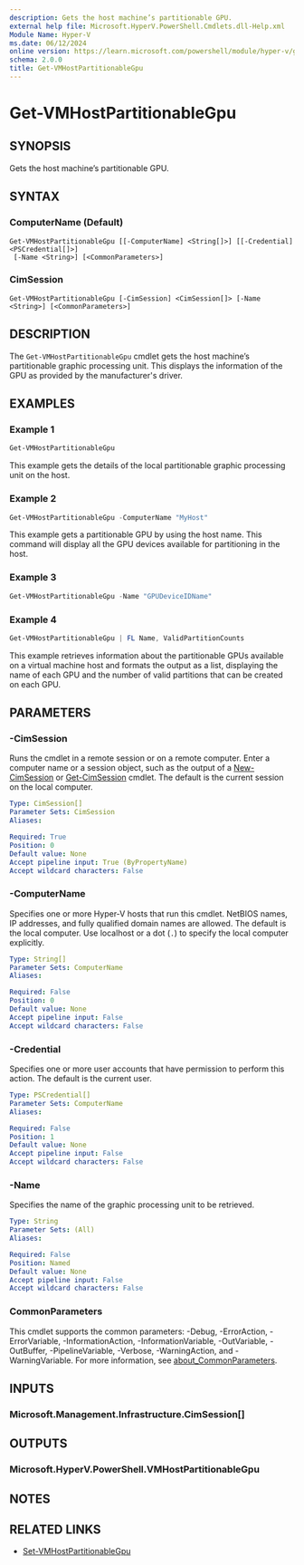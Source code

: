 ```yaml
---
description: Gets the host machine’s partitionable GPU.
external help file: Microsoft.HyperV.PowerShell.Cmdlets.dll-Help.xml
Module Name: Hyper-V
ms.date: 06/12/2024
online version: https://learn.microsoft.com/powershell/module/hyper-v/get-vmhostpartitionablegpu?view=windowsserver2025-ps&wt.mc_id=ps-gethelp
schema: 2.0.0
title: Get-VMHostPartitionableGpu
---
```


# Get-VMHostPartitionableGpu

## SYNOPSIS
Gets the host machine’s partitionable GPU.

## SYNTAX

### ComputerName (Default)

```
Get-VMHostPartitionableGpu [[-ComputerName] <String[]>] [[-Credential] <PSCredential[]>]
 [-Name <String>] [<CommonParameters>]
```

### CimSession

```
Get-VMHostPartitionableGpu [-CimSession] <CimSession[]> [-Name <String>] [<CommonParameters>]
```

## DESCRIPTION

The `Get-VMHostPartitionableGpu` cmdlet gets the host machine’s partitionable graphic processing
unit. This displays the information of the GPU as provided by the manufacturer's driver.

## EXAMPLES

### Example 1

```powershell
Get-VMHostPartitionableGpu
```

This example gets the details of the local partitionable graphic processing unit on the host.

### Example 2

```powershell
Get-VMHostPartitionableGpu -ComputerName "MyHost"
```

This example gets a partitionable GPU by using the host name. This command will display all the GPU
devices available for partitioning in the host.

### Example 3

```powershell
Get-VMHostPartitionableGpu -Name "GPUDeviceIDName"
```

### Example 4

```powershell
Get-VMHostPartitionableGpu | FL Name, ValidPartitionCounts
```

This example retrieves information about the partitionable GPUs available on a virtual machine host
and formats the output as a list, displaying the name of each GPU and the number of valid
partitions that can be created on each GPU.

## PARAMETERS

### -CimSession

Runs the cmdlet in a remote session or on a remote computer. Enter a computer name or a session
object, such as the output of a [New-CimSession](/powershell/module/cimcmdlets/new-cimsession)
or [Get-CimSession](/powershell/module/cimcmdlets/get-cimsession) cmdlet. The default is the
current session on the local computer.

```yaml
Type: CimSession[]
Parameter Sets: CimSession
Aliases:

Required: True
Position: 0
Default value: None
Accept pipeline input: True (ByPropertyName)
Accept wildcard characters: False
```

### -ComputerName

Specifies one or more Hyper-V hosts that run this cmdlet. NetBIOS names, IP addresses, and fully
qualified domain names are allowed. The default is the local computer. Use localhost or a dot (`.`)
to specify the local computer explicitly.

```yaml
Type: String[]
Parameter Sets: ComputerName
Aliases:

Required: False
Position: 0
Default value: None
Accept pipeline input: False
Accept wildcard characters: False
```

### -Credential

Specifies one or more user accounts that have permission to perform this action. The default is the
current user.

```yaml
Type: PSCredential[]
Parameter Sets: ComputerName
Aliases:

Required: False
Position: 1
Default value: None
Accept pipeline input: False
Accept wildcard characters: False
```

### -Name

Specifies the name of the graphic processing unit to be retrieved.

```yaml
Type: String
Parameter Sets: (All)
Aliases:

Required: False
Position: Named
Default value: None
Accept pipeline input: False
Accept wildcard characters: False
```

### CommonParameters

This cmdlet supports the common parameters: -Debug, -ErrorAction, -ErrorVariable,
-InformationAction, -InformationVariable, -OutVariable, -OutBuffer, -PipelineVariable, -Verbose,
-WarningAction, and -WarningVariable. For more information, see
[about_CommonParameters](/powershell/module/microsoft.powershell.core/about/about_commonparameters).

## INPUTS

### Microsoft.Management.Infrastructure.CimSession[]

## OUTPUTS

### Microsoft.HyperV.PowerShell.VMHostPartitionableGpu

## NOTES

## RELATED LINKS

- [Set-VMHostPartitionableGpu](set-vmhostpartitionablegpu.md)
